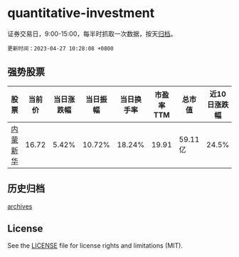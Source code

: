 # quantitative-investment

证券交易日，9:00-15:00，每半时抓取一次数据，按天[归档](archives)。

`更新时间：2023-04-27 10:28:08 +0800`

## 强势股票

|股票|当前价|当日涨跌幅|当日振幅|当日换手率|市盈率TTM|总市值|近10日涨跌幅|
|----|----|----|----|----|----|----|----|
|[内蒙新华](https://xueqiu.com/S/SH603230)|16.72|5.42%|10.72%|18.24%|19.91|59.11亿|24.5%|

## 历史归档

[archives](archives)

## License

See the [LICENSE](LICENSE) file for license rights and limitations (MIT).